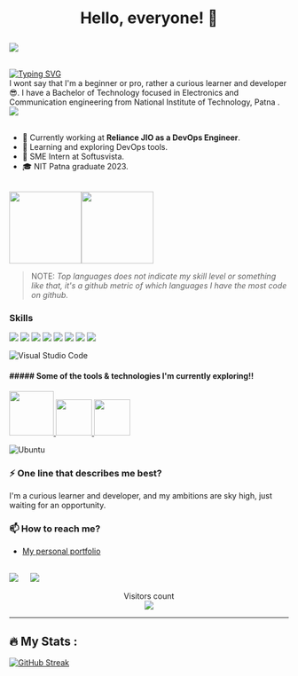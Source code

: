 
# <b> <p align="center"> Hello, everyone! 👋 </p>  </b>
<img src="https://user-images.githubusercontent.com/73097560/115834477-dbab4500-a447-11eb-908a-139a6edaec5c.gif"><br><br>

[![Typing SVG](https://readme-typing-svg.herokuapp.com?size=25&duration=3009&color=79F737&background=010A5300&center=true&vCenter=true&lines=I'm+Sonu+Kumar+Keshri)](https://git.io/typing-svg)
<br>
I wont say that I'm a beginner or pro, rather a curious learner and developer😎. I have a Bachelor of Technology focused in Electronics and Communication engineering
 from National Institute of Technology, Patna . <br/>
 <img src="https://user-images.githubusercontent.com/73097560/115834477-dbab4500-a447-11eb-908a-139a6edaec5c.gif"><br><br>

- 💼 Currently working at **Reliance JIO as a DevOps Engineer**.
- 🌱 Learning and exploring DevOps tools.
- 👯 SME Intern at Softusvista.
- 🎓 NIT Patna graduate 2023.
 
<br/> <img align="" height='130px' src="https://github-readme-stats.vercel.app/api?username=Sonukumarkeshri4&hide_title=true&show_icons=true&include_all_commits=true&line_height=21&bg_color=0,EC6C6C,FFD479,FFFC79,73FA79&theme=graywhite" /><img align="" height='130px' src="https://github-readme-stats.vercel.app/api/top-langs/?username=Sonukumarkeshri4&hide_title=true&layout=compact&bg_color=0,73FA79,73FDFF,D783FF&theme=graywhite" />
<br/>
> NOTE: *Top languages does not indicate my skill level or something like that, it's a github metric of which languages I have the most code on github.*


### Skills
<p> <img src="https://img.shields.io/badge/HTML-239120?style=for-the-badge&logo=html5&logoColor=white"/> <img src="https://img.shields.io/badge/CSS-239120?&style=for-the-badge&logo=css3&logoColor=white"/> <img src="https://img.shields.io/badge/JavaScript-F7DF1E?style=for-the-badge&logo=javascript&logoColor=black"/> <img src="https://img.shields.io/badge/React-20232A?style=for-the-badge&logo=react&logoColor=61DAFB"/> <img src="https://img.shields.io/badge/C-00599C?style=for-the-badge&logo=c&logoColor=white"/> <img src="https://img.shields.io/badge/C%2B%2B-00599C?style=for-the-badge&logo=c%2B%2B&logoColor=white"/> <img src="https://img.shields.io/badge/Bootstrap-563D7C?style=for-the-badge&logo=bootstrap&logoColor=white"/> <img src="https://img.shields.io/badge/Netlify-00C7B7?style=for-the-badge&logo=netlify&logoColor=white"/> 

![Visual Studio Code](https://img.shields.io/badge/Visual%20Studio%20Code-0078d7.svg?style=for-the-badge&logo=visual-studio-code&logoColor=white)

<h4>##### Some of the tools & technologies I'm currently exploring!!</h4>

<a href="https://www.docker.com/" target="_blank" >
    <img src="https://raw.githubusercontent.com/itsksaurabh/itsksaurabh/master/assets/docker.gif"  height="80" /> 
  </a>
  
  <a href="https://docs.gitlab.com/ee/ci/" target="_blank" >
    <img src="https://raw.githubusercontent.com/itsksaurabh/itsksaurabh/master/assets/cicd.gif"  height="65" />
  </a>
  <a href="https://prometheus.io/" target="_blank" >
    <img src="https://raw.githubusercontent.com/itsksaurabh/itsksaurabh/master/assets/prometheus.gif" height="65" />
  </a>
  <Br>


![Ubuntu](https://img.shields.io/badge/Ubuntu-E95420?style=for-the-badge&logo=ubuntu&logoColor=white)

### ⚡ One line that describes me best?
I'm a curious learner and developer, and my ambitions are sky high, just waiting for an opportunity.

### 📫 How to reach me?


- [My personal portfolio](https://sonukumarkeshri4.github.io/personal-Portfolio/)
<br>
<a target="_blank" href="https://www.linkedin.com/in/sonu-kumar-keshri-b7b8761a6/"><img src="https://img.shields.io/badge/-LinkedIn-0077B5?style=for-the-badge&logo=Linkedin&logoColor=white"></img></a>
&emsp;
<a target="_blank" href="mailto:sonuk.ug19.ec@nitp.ac.in"
><img src="https://img.shields.io/badge/-Gmail-D14836?style=for-the-badge&logo=Gmail&logoColor=white"></img></a>




<p align="center">
  Visitors count<br>
  <img src="https://profile-counter.glitch.me/Sonukumarkeshri4/count.svg" />

  <br/>

</p>
<hr>



## :fire: My Stats :
[![GitHub Streak](https://github-readme-streak-stats.herokuapp.com?user=sonukumarkeshri4&theme=dracula&hide_border=true&border_radius=10)](https://git.io/streak-stats)

<!--
**Sonukumarkeshri4/Sonukumarkeshri4** is a ✨ _special_ ✨ repository because its `README.md` (this file) appears on your GitHub profile.

Here are some ideas to get you started:

- 🔭 I’m currently working on ...
- 🌱 I’m currently learning ...
- 👯 I’m looking to collaborate on ...
- 🤔 I’m looking for help with ...
- 💬 Ask me about ...
- 📫 How to reach me: ...
- 😄 Pronouns: ...
- ⚡ Fun fact: ...
-->
